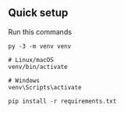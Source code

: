 ## Quick setup

Run this commands
```
py -3 -m venv venv

# Linux/macOS
venv/bin/activate

# Windows
venv\Scripts\activate

pip install -r requirements.txt
```